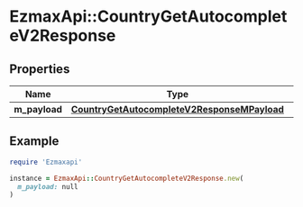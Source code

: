 # EzmaxApi::CountryGetAutocompleteV2Response

## Properties

| Name | Type | Description | Notes |
| ---- | ---- | ----------- | ----- |
| **m_payload** | [**CountryGetAutocompleteV2ResponseMPayload**](CountryGetAutocompleteV2ResponseMPayload.md) |  |  |

## Example

```ruby
require 'Ezmaxapi'

instance = EzmaxApi::CountryGetAutocompleteV2Response.new(
  m_payload: null
)
```

